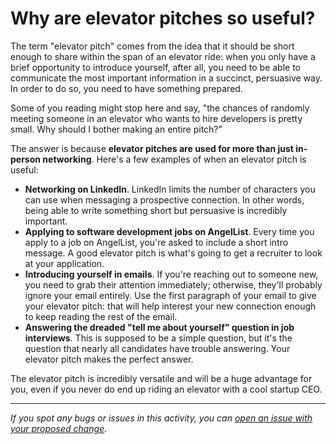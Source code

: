 # Why are elevator pitches so useful?

The term "elevator pitch" comes from the idea that it should be short enough to share within the span of an elevator ride: when you only have a brief opportunity to introduce yourself, after all, you need to be able to communicate the most important information in a succinct, persuasive way. In order to do so, you need to have something prepared.

Some of you reading might stop here and say, "the chances of randomly meeting someone in an elevator who wants to hire developers is pretty small. Why should I bother making an entire pitch?"

The answer is because **elevator pitches are used for more than just in-person networking**. Here's a few examples of when an elevator pitch is useful:

- **Networking on LinkedIn**. LinkedIn limits the number of characters you can use when messaging a prospective connection. In other words, being able to write something short but persuasive is incredibly important.
- **Applying to software development jobs on AngelList**. Every time you apply to a job on AngelList, you're asked to include a short intro message. A good elevator pitch is what's going to get a recruiter to look at your application.
- **Introducing yourself in emails**. If you're reaching out to someone new, you need to grab their attention immediately; otherwise, they'll probably ignore your email entirely. Use the first paragraph of your email to give your elevator pitch: that will help interest your new connection enough to keep reading the rest of the email.
- **Answering the dreaded "tell me about yourself" question in job interviews**. This is supposed to be a simple question, but it's the question that nearly all candidates have trouble answering. Your elevator pitch makes the perfect answer.

The elevator pitch is incredibly versatile and will be a huge advantage for you, even if you never do end up riding an elevator with a cool startup CEO.

------

_If you spot any bugs or issues in this activity, you can [open an issue with your proposed change](https://github.com/microverseinc/curriculum-transversal-skills/blob/main/git-github/articles/open_issue.md)._
